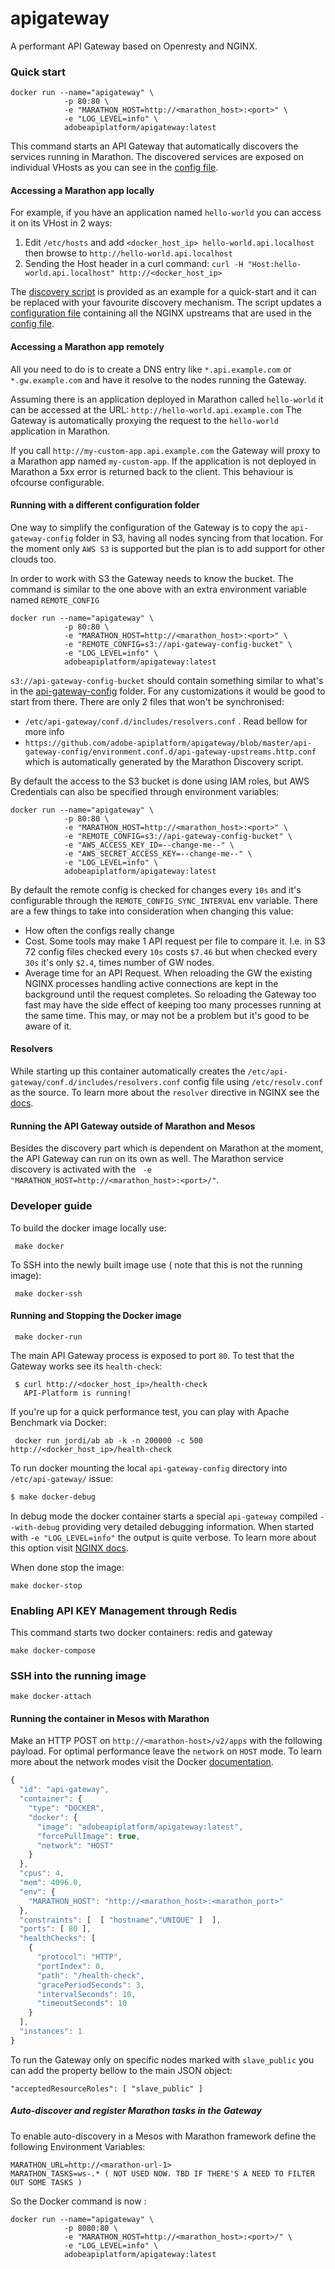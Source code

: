   apigateway
=============
A performant API Gateway based on Openresty and NGINX.

### Quick start

```
docker run --name="apigateway" \
            -p 80:80 \
            -e "MARATHON_HOST=http://<marathon_host>:<port>" \
            -e "LOG_LEVEL=info" \
            adobeapiplatform/apigateway:latest
```

This command starts an API Gateway that automatically discovers the services running in Marathon.
The discovered services are exposed on individual VHosts as you can see in the [config file](https://github.com/adobe-apiplatform/apigateway/blob/master/api-gateway-config/conf.d/marathon_apis.conf#L36).

#### Accessing a Marathon app locally

For example, if you have an application named `hello-world` you can access it on its VHost in 2 ways:

 1. Edit `/etc/hosts` and add `<docker_host_ip> hello-world.api.localhost` then browse to `http://hello-world.api.localhost`
 2. Sending the Host header in a curl command: `curl -H "Host:hello-world.api.localhost" http://<docker_host_ip>`

The [discovery script](https://github.com/adobe-apiplatform/apigateway/blob/master/api-gateway-config/marathon-service-discovery.sh) is provided as an example for a quick-start and it can be replaced with your favourite discovery mechanism.
The script updates a [configuration file](https://github.com/adobe-apiplatform/apigateway/blob/master/api-gateway-config/environment.conf.d/api-gateway-upstreams.http.conf) containing all the NGINX upstreams that are used in the [config file](https://github.com/adobe-apiplatform/apigateway/blob/master/api-gateway-config/conf.d/marathon_apis.conf#L36).

#### Accessing a Marathon app remotely

All you need to do is to create a DNS entry like `*.api.example.com` or `*.gw.example.com` and have it resolve to the nodes running the Gateway.

Assuming there is an application deployed in Marathon called `hello-world` it can be accessed at the URL: `http://hello-world.api.example.com`
The Gateway is automatically proxying the request to the `hello-world` application in Marathon.

If you call `http://my-custom-app.api.example.com` the Gateway will proxy to a Marathon app named `my-custom-app`.
If the application is not deployed in Marathon a 5xx error is returned back to the client. This behaviour is ofcourse configurable.

#### Running with a different configuration folder

One way to simplify the configuration of the Gateway is to copy the `api-gateway-config` folder in S3, having all nodes syncing from that location.
For the moment only `AWS S3` is supported but the plan is to add support for other clouds too.

In order to work with S3 the Gateway needs to know the bucket. The command is similar to the one above with an extra environment variable named `REMOTE_CONFIG`
```
docker run --name="apigateway" \
            -p 80:80 \
            -e "MARATHON_HOST=http://<marathon_host>:<port>" \
            -e "REMOTE_CONFIG=s3://api-gateway-config-bucket" \
            -e "LOG_LEVEL=info" \
            adobeapiplatform/apigateway:latest
```

`s3://api-gateway-config-bucket` should contain something similar to what's in the [api-gateway-config](https://github.com/adobe-apiplatform/apigateway/blob/master/api-gateway-config/) folder.
For any customizations it would be good to start from there.
There are only 2 files that won't be synchronised:
* `/etc/api-gateway/conf.d/includes/resolvers.conf` . Read bellow for more info
* `https://github.com/adobe-apiplatform/apigateway/blob/master/api-gateway-config/environment.conf.d/api-gateway-upstreams.http.conf` which is automatically generated by the Marathon Discovery script.

By default the access to the S3 bucket is done using IAM roles, but AWS Credentials can also be specified through environment variables:
```
docker run --name="apigateway" \
            -p 80:80 \
            -e "MARATHON_HOST=http://<marathon_host>:<port>" \
            -e "REMOTE_CONFIG=s3://api-gateway-config-bucket" \
            -e "AWS_ACCESS_KEY_ID=--change-me--" \
            -e "AWS_SECRET_ACCESS_KEY=--change-me--" \
            -e "LOG_LEVEL=info" \
            adobeapiplatform/apigateway:latest
```
By default the remote config is checked for changes every `10s` and it's configurable through the `REMOTE_CONFIG_SYNC_INTERVAL` env variable.
There are a few things to take into consideration when changing this value:
* How often the configs really change
* Cost. Some tools may make 1 API request per file to compare it. I.e. in S3 72 config files checked every `10s` costs `$7.46` but when checked every `30s` it's only `$2.4`, times number of GW nodes.
* Average time for an API Request. When reloading the GW the existing NGINX processes handling active connections are kept in the background until the request completes. So reloading the Gateway too fast may have the side effect of keeping too many processes running at the same time. This may, or may not be a problem but it's good to be aware of it.

#### Resolvers
While starting up this container automatically creates the `/etc/api-gateway/conf.d/includes/resolvers.conf` config file using `/etc/resolv.conf` as the source.
To learn more about the `resolver` directive in NGINX see the [docs](http://nginx.org/en/docs/http/ngx_http_core_module.html#resolver).

#### Running the API Gateway outside of Marathon and Mesos
Besides the discovery part which is dependent on Marathon at the  moment, the API Gateway can run on its own as well. The Marathon service discovery is activated with the ` -e "MARATHON_HOST=http://<marathon_host>:<port>/"`.

### Developer guide

 To build the docker image locally use:
 ```
  make docker
 ```

 To SSH into the newly built image use ( note that this is not the running image):
 ```
  make docker-ssh
 ```

#### Running and Stopping the Docker image
 ```
  make docker-run
 ```
 The main API Gateway process is exposed to port `80`. To test that the Gateway works see its `health-check`:
 ```
  $ curl http://<docker_host_ip>/health-check
    API-Platform is running!
 ```
 If you're up for a quick performance test, you can play with Apache Benchmark via Docker:

 ```
  docker run jordi/ab ab -k -n 200000 -c 500 http://<docker_host_ip>/health-check
 ```

 To run docker mounting the local `api-gateway-config` directory into `/etc/api-gateway/` issue:

 ```bash
 $ make docker-debug
 ```
 In debug mode the docker container starts a special `api-gateway` compiled `--with-debug` providing very detailed debugging information.
When started with `-e "LOG_LEVEL=info"` the output is quite verbose.
To learn more about this option visit [NGINX docs](http://nginx.org/en/docs/debugging_log.html).

 When done stop the image:
 ```
 make docker-stop
 ```

### Enabling API KEY Management through Redis

This command starts two docker containers: redis and gateway
 ```
 make docker-compose
 ```

### SSH into the running image

```
make docker-attach
```

#### Running the container in Mesos with Marathon

Make an HTTP POST on `http://<marathon-host>/v2/apps` with the following payload.
For optimal performance leave the `network` on `HOST` mode. To learn more about the network modes visit the Docker [documentation](https://docs.docker.com/articles/networking/#how-docker-networks-a-container).

```javascript
{
  "id": "api-gateway",
  "container": {
    "type": "DOCKER",
    "docker": {
      "image": "adobeapiplatform/apigateway:latest",
      "forcePullImage": true,
      "network": "HOST"
    }
  },
  "cpus": 4,
  "mem": 4096.0,
  "env": {
    "MARATHON_HOST": "http://<marathon_host>:<marathon_port>"
  },
  "constraints": [  [ "hostname","UNIQUE" ]  ],
  "ports": [ 80 ],
  "healthChecks": [
    {
      "protocol": "HTTP",
      "portIndex": 0,
      "path": "/health-check",
      "gracePeriodSeconds": 3,
      "intervalSeconds": 10,
      "timeoutSeconds": 10
    }
  ],
  "instances": 1
}
```

To run the Gateway only on specific nodes marked with `slave_public` you can add the property bellow to the main JSON object:
```
"acceptedResourceRoles": [ "slave_public" ]
```

##### Auto-discover and register Marathon tasks in the Gateway

To enable auto-discovery in a Mesos with Marathon framework define the following Environment Variables:
```
MARATHON_URL=http://<marathon-url-1>
MARATHON_TASKS=ws-.* ( NOT USED NOW. TBD IF THERE'S A NEED TO FILTER OUT SOME TASKS )
```

So the Docker command is now :
```
docker run --name="apigateway" \
            -p 8080:80 \
            -e "MARATHON_HOST=http://<marathon_host>:<port>/" \
            -e "LOG_LEVEL=info" \
            adobeapiplatform/apigateway:latest
```


